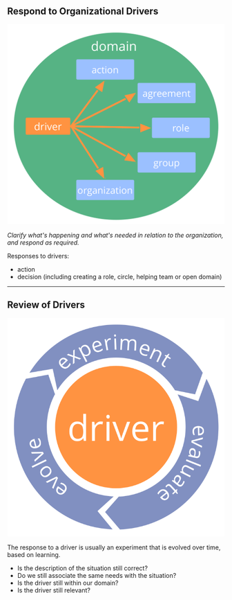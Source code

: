 ## Respond to Organizational Drivers

![right,fit](img/driver-domain/driver-response-full.png)

_Clarify what's happening and what's needed in relation to the organization, and respond as required._

Responses to drivers:

* action
* decision (including creating a role, circle, helping team or open domain)

---

## Review of Drivers

![right,fit](img/evolution/kaizen.png)

The response to a driver is usually an experiment that is evolved over time, based on learning.

* Is the description of the situation still correct?
* Do we still associate the same needs with the situation?
* Is the driver still within our domain?
* Is the driver still relevant?
